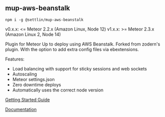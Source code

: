## mup-aws-beanstalk

```
npm i -g @settlin/mup-aws-beanstalk
```

v0.x.x: <= Meteor 2.2.x (Amazon Linux, Node 12)
v1.x.x: >= Meteor 2.3.x (Amazon Linux 2, Node 14)

Plugin for Meteor Up to deploy using AWS Beanstalk. Forked from zodern's plugin.
With the option to add extra config files via ebextensions.

Features:
- Load balancing with support for sticky sessions and web sockets
- Autoscaling
- Meteor settings.json
- Zero downtime deploys
- Automatically uses the correct node version

[Getting Started Guide](./docs/getting-started.md)

[Documentation](./docs/index.md)
